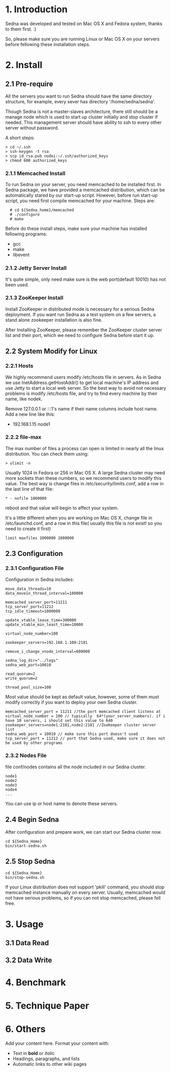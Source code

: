 # 1. Introduction #

Sedna was developed and tested on Mac OS X and Fedora system, thanks to them first. :)

So, please make sure you are running Linux or Mac OS X on your servers before fellowing these installation steps.

# 2. Install #

## 2.1 Pre-require ##

All the servers you want to run Sedna should have the same directory structure, for example, every sever has directory '/home/sedna/sedna'.

Though Sedna is not a master-slaves architecture, there still should be a manage node which is used to start up cluster initially and stop cluster if needed. This management server should have ability to ssh to every other server without password.

A short steps:
```
> cd ~/.ssh
> ssh-keygen -t rsa
> scp id_rsa.pub nodei:~/.ssh/authorized_keys
> chmod 600 authorized_keys
```

### 2.1.1 Memcached Install ###

To run Sedna on your server, you need memcached to be installed first. In Sedna package, we have provided a memcached distribution, which can be automatically stared by our start-up script. However, before run start-up script, you need first compile memcached for your machine. Steps are:
```
  # cd ${Sedna_home}/memcached
  # ./configure
  # make
```
Before do these install steps, make sure your machine has installed fellowing programs:
  * gcc
  * make
  * libevent

### 2.1.2 Jetty Server Install ###

It's quite simple, only need make sure is the web port(default 10010) has not been used.

### 2.1.3 ZooKeeper Install ###

Install ZooKeeper in distributed mode is necessary for a serious Sedna deployment. If you want run Sedna as a test system on a few servers, a stand alone zookeeper installation is also fine.

After Installing ZooKeeper, please remember the ZooKeeper cluster server list and their port, which we need to configure Sedna before start it up.

## 2.2 System Modify for Linux ##

### 2.2.1 Hosts ###

We highly recommend users modify /etc/hosts file in servers. As in Sedna we use InetAddress.getHostAddr() to get local machine's IP address and use Jetty to start a local web server. So the best way to avoid not necessary problems is modify /etc/hosts file, and try to find every machine by their name, like nodek.

Remove 127.0.0.1 or :::1's name if their name columns include host name. Add a new line like this:

  * 192.168.1.15 node1

### 2.2.2 file-max ###

The max number of files a process can open is limited in nearly all the linux distribution. You can check them using:
```
> ulimit -n
```
Usually 1024 in Fedora or 256 in Mac OS X. A large Sedna cluster may need more sockets than these numbers, so we recommend users to modify this value.  The best way is change files in /etc/security/limits.conf, add a row in the last line of that file:
```
* - nofile 1000000
```
reboot and that value will begin to affect your system.

It's a little different when you are working on Mac OS X, change file in /etc/launchd.conf, and a row in this file( usually this file is not exist! so you need to create it first)
```
limit maxfiles 1000000 1000000
```

## 2.3 Configuration ##

### 2.3.1 Configuration File ###

Configuration in Sedna includes:
```
move_data_threads=10
data_movein_thread_interval=180000

memcached_server_port=11211
tcp_server_port=11212
tcp_idle_timeout=1000000

update_vtable_lease_time=300000
update_vtable_min_least_time=10000

virtual_node_number=100

zookeeper_servers=192.168.1.100:2181

remove_i_change_vnode_interval=600000

sedna_log_dir="../logs"
sedna_web_port=10010

read_quorum=2
write_quorum=2

thread_pool_size=100
```

Most value should be kept as default value, however, some of them must modify correctly if you want to deploy your own Sedna cluster.
```
memcached_server_port = 11211 //the port memcached client listens at
virtual_node_number = 100 // typically  64*(your_server_numbers). if i have 10 servers, i should set this value to 640
zookeeper_servers=node1:2181,node2:2181 //ZooKeeper cluster server list
sedna_web_port = 10010 // make sure this port doesn't used
tcp_server_port = 11212 // port that Sedna used, make sure it does not be used by other programs
```

### 2.3.2 Nodes File ###

file conf/nodes contains all the node included in our Sedna cluster.
```
node1
node2
node3
node4
...
```
You can use ip or host name to denote these servers.

## 2.4 Begin Sedna ##

After configuration and prepare work, we can start our Sedna cluster now.

```
cd ${Sedna_Home}
bin/start-sedna.sh
```


## 2.5 Stop Sedna ##

```
cd ${Sedna_Home}
bin/stop-sedna.sh
```

If your Linux distribution does not support 'pkill' command, you should stop memcached instance manually on every server. Usually, memcached would not have serious problems, so if you can not stop memcached, please fell free.

# 3. Usage #

## 3.1 Data Read ##

## 3.2 Data Write ##

# 4. Benchmark #

# 5. Technique Paper #

# 6. Others #

Add your content here.  Format your content with:
  * Text in **bold** or _italic_
  * Headings, paragraphs, and lists
  * Automatic links to other wiki pages